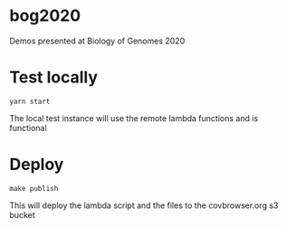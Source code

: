 # bog2020
Demos presented at Biology of Genomes 2020

# Test locally

    yarn start

The local test instance will use the remote lambda functions and is functional

# Deploy

    make publish

This will deploy the lambda script and the files to the covbrowser.org s3 bucket
